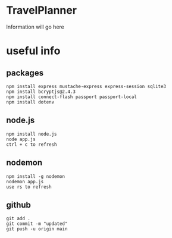 # TravelPlanner

Information will go here 

# useful info

## packages
```
npm install express mustache-express express-session sqlite3 
npm install bcryptjs@2.4.3
npm install connect-flash passport passport-local
npm install dotenv 
```

## node.js
```
npm install node.js
node app.js
ctrl + c to refresh
```


## nodemon
```
npm install -g nodemon
nodemon app.js
use rs to refresh
```


## github
```
git add .
git commit -m "updated"
git push -u origin main
```


